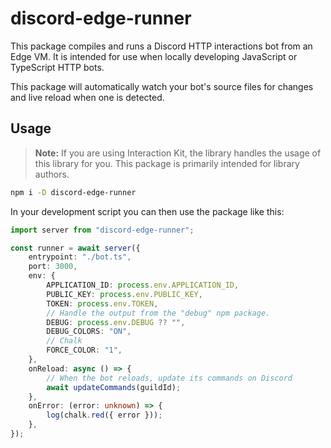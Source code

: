 # discord-edge-runner

This package compiles and runs a Discord HTTP interactions bot from an Edge VM. It is intended for use when locally developing JavaScript or TypeScript HTTP bots.

This package will automatically watch your bot's source files for changes and live reload when one is detected.

## Usage

> **Note:** If you are using Interaction Kit, the library handles the usage of this library for you. This package is primarily intended for library authors.

```bash
npm i -D discord-edge-runner
```

In your development script you can then use the package like this:

```typescript
import server from "discord-edge-runner";

const runner = await server({
	entrypoint: "./bot.ts",
	port: 3000,
	env: {
		APPLICATION_ID: process.env.APPLICATION_ID,
		PUBLIC_KEY: process.env.PUBLIC_KEY,
		TOKEN: process.env.TOKEN,
		// Handle the output from the "debug" npm package.
		DEBUG: process.env.DEBUG ?? "",
		DEBUG_COLORS: "ON",
		// Chalk
		FORCE_COLOR: "1",
	},
	onReload: async () => {
		// When the bot reloads, update its commands on Discord
		await updateCommands(guildId);
	},
	onError: (error: unknown) => {
		log(chalk.red({ error }));
	},
});
```
